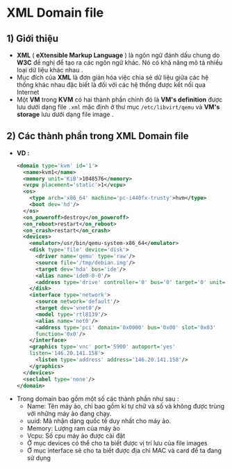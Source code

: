 # XML Domain file
## **1) Giới thiệu**
- **XML** ( **eXtensible Markup Language** ) là ngôn ngữ đánh dấu chung do **W3C** đề nghị để tạo ra các ngôn ngữ khác. Nó có khả năng mô tả nhiều loại dữ liệu khác nhau .
- Mục đích của **XML** là đơn giản hóa việc chia sẻ dữ liệu giữa các hệ thống khác nhau đặc biết là đối với các hệ thống được kết nối qua Internet
- Một **VM** trong **KVM** có hai thành phần chính đó là **VM's definition** được lưu dưới dạng file `.xml` mặc định ở thư mục `/etc/libvirt/qemu` và **VM's storage** lưu dưới dạng file image .
## **2) Các thành phần trong XML Domain file**
- **VD :**
    ```xml
    <domain type='kvm' id='1'>
      <name>kvm1</name>
      <memory unit='KiB'>1048576</memory>
      <vcpu placement='static'>1</vcpu>
      <os>
        <type arch='x86_64' machine='pc-i440fx-trusty'>hvm</type>
        <boot dev='hd'/>
      </os>
      <on_poweroff>destroy</on_poweroff>
      <on_reboot>restart</on_reboot>
      <on_crash>restart</on_crash>
      <devices>
        <emulator>/usr/bin/qemu-system-x86_64</emulator>
        <disk type='file' device='disk'>
          <driver name='qemu' type='raw'/>
          <source file='/tmp/debian.img'/>
          <target dev='hda' bus='ide'/>
          <alias name='ide0-0-0'/>
          <address type='drive' controller='0' bus='0' target='0' unit='0'/>
        </disk>
        <interface type='network'>
          <source network='default'/>
          <target dev='vnet0'/>
          <model type='rtl8139'/>
          <alias name='net0'/>
          <address type='pci' domain='0x0000' bus='0x00' slot='0x03'
          function='0x0'/>
        </interface>
        <graphics type='vnc' port='5900' autoport='yes'
        listen='146.20.141.158'>
          <listen type='address' address='146.20.141.158'/>
        </graphics>
      </devices>
      <seclabel type='none'/>
    </domain>
    ```
- Trong domain bao gồm một số các thành phần như sau :
    - Name: Tên máy ảo, chỉ bao gồm kí tự chữ và số và không được trùng với những máy ảo đang chạy.
    - uuid: Mã nhận dạng quốc tế duy nhất cho máy ảo.
    - Memory: Lượng ram của máy ảo
    - Vcpu: Số cpu máy ảo được cài đặt
    - Ở mục devices có thể cho ta biết được vị trí lưu của file images
    - Ở mục interface sẽ cho ta biết được địa chỉ MAC và card để ta đang sử dụng